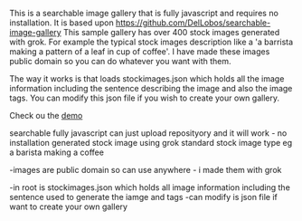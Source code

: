 This is a searchable image gallery that is fully javascript and requires no installation. It is based upon https://github.com/DelLobos/searchable-image-gallery
This sample gallery has over 400 stock images generated with grok. For example the typical stock images description like a 'a barrista making a pattern of a leaf in cup of coffee'. I have made these images public domain so you can do whatever you want with them.

The way it works is that loads stockimages.json which holds all the image information including the sentence describing the image and also the image tags. You can modify this json file if you wish to create your own gallery.

Check ou the  [demo](https://forthtemple.com/stockimages/)

searchable fully javascript 
can just upload reposityory and it will work - no installation
generated stock image using grok
 standard stock image type eg a barista making a coffee
 
-images are public domain so can use anywhere - i made them with grok

-in root is stockimages.json which holds all image information including the sentence used to generate the iamge and tags
  -can modify is json file if want to create your own gallery



